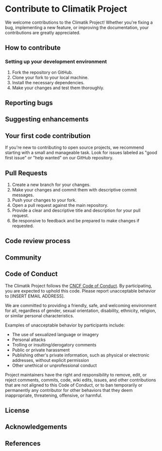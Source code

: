 # Contribute to Climatik Project
We welcome contributions to the Climatik Project! Whether you're fixing a bug, implementing a new feature, or improving the documentation, your contributions are greatly appreciated.

## How to contribute

### Setting up your development environment

1. Fork the repository on GitHub.
2. Clone your fork to your local machine.
3. Install the necessary dependencies.
4. Make your changes and test them thoroughly.


## Reporting bugs

## Suggesting enhancements

## Your first code contribution
If you're new to contributing to open source projects, we recommend starting with a small and manageable task. Look for issues labeled as "good first issue" or "help wanted" on our GitHub repository.

## Pull Requests
1. Create a new branch for your changes.
2. Make your changes and commit them with descriptive commit messages.
3. Push your changes to your fork.
4. Open a pull request against the main repository.
5. Provide a clear and descriptive title and description for your pull request.
6. Be responsive to feedback and be prepared to make changes if requested.



## Code review process

## Community

## Code of Conduct
The Climatik Project follows the [CNCF Code of Conduct](https://github.com/cncf/foundation/blob/main/code-of-conduct.md). By participating, you are expected to uphold this code. Please report unacceptable behavior to [INSERT EMAIL ADDRESS].

We are committed to providing a friendly, safe, and welcoming environment for all, regardless of gender, sexual orientation, disability, ethnicity, religion, or similar personal characteristics.

Examples of unacceptable behavior by participants include:

- The use of sexualized language or imagery
- Personal attacks
- Trolling or insulting/derogatory comments
- Public or private harassment
- Publishing other's private information, such as physical or electronic addresses, without explicit permission
- Other unethical or unprofessional conduct

Project maintainers have the right and responsibility to remove, edit, or reject comments, commits, code, wiki edits, issues, and other contributions that are not aligned to this Code of Conduct, or to ban temporarily or permanently any contributor for other behaviors that they deem inappropriate, threatening, offensive, or harmful.



## License

## Acknowledgements

## References
